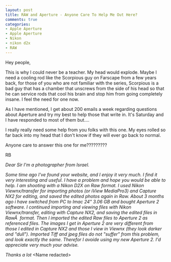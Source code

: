 ```yaml
---
layout: post
title: RAW and Aperture - Anyone Care To Help Me Out Here?
comments: true
categories:
- Apple Aperture
- Apple Aperture
- Nikon
- nikon d2x
- RAW
---
```

Hey people,

This is why I could never be a teacher. My head would explode. Maybe I need a cooling rod like the Scorpious guy on Farscape from a few years back, for those of you who are not familiar with the series, Scorpious is a bad guy that has a chamber that unscrews from the side of his head so that he can service rods that cool his brain and stop him from going completely insane. I feel the need for one now.

As I have mentioned, I get about 200 emails a week regarding questions about Aperture and try my best to help those that write in. It's Saturday and I have responded to most of them but....

I really really need some help from you folks with this one. My eyes rolled so far back into my head that I don't know if they will ever go back to normal.

Anyone care to answer this one for me?????????

RB

<em>Dear Sir
I'm a photographer from Israel.
</em>

<em>
</em>

<em>Some time ago I've found your website, and I enjoy it very much. I find it very interesting and useful.
I have a problem and hope you would be able to help.
I am shooting with a Nikon D2X on Raw format. I used Nikon Viewnx/transfer for importing photos (or iView MediaPro3) and Capture NX2 for editing,
and saved the edited photos again in Raw.
About 3 months ago i have switched from PC to Imac 24" 3.06 GB and bought Aperture 2 software.
I continued importing and viewing files with Nikon Viewnx/transfer, editing with Capture NX2, and saving the edited files in RawÂ  format.
Then I imported the edited Raw files to Aperture 2 as referenced files.
The images I get in Aperture 2 are very different from those I edited in Capture NX2 and those I view in Viewnx (they look darker and "dull").
Imported Tiff and jpeg files do not "suffer" from this problem, and look exactly the same.
Therefor I avoide using my new Aperture 2.
I'd appreciate very much your advise.</em>

<em>Thanks a lot
</em>&lt;Name redacted&gt;
